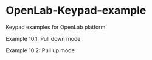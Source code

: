 # OpenLab-Keypad-example
Keypad examples for OpenLab platform  
  
  Example 10.1: Pull down mode
  
  Example 10.2: Pull up mode
